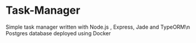 # Task-Manager
Simple task manager written with Node.js , Express, Jade and TypeORM\n
Postgres database deployed using Docker
